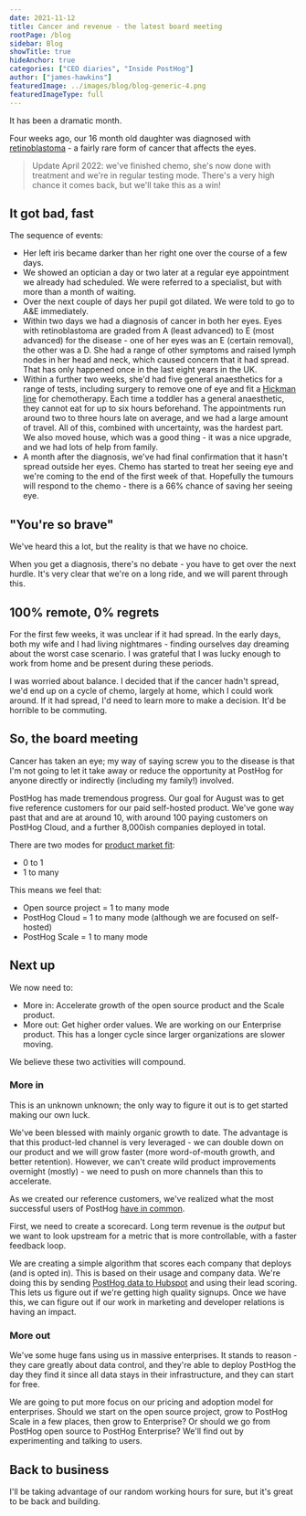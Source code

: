 ```yaml
---
date: 2021-11-12
title: Cancer and revenue - the latest board meeting
rootPage: /blog
sidebar: Blog
showTitle: true
hideAnchor: true
categories: ["CEO diaries", "Inside PostHog"]
author: ["james-hawkins"]
featuredImage: ../images/blog/blog-generic-4.png
featuredImageType: full
---
```


It has been a dramatic month.

Four weeks ago, our 16 month old daughter was diagnosed with [retinoblastoma](https://www.nhs.uk/conditions/retinoblastoma/#:~:text=Retinoblastoma%20is%20cancer%20of%20the,form%20a%20cancer%20called%20retinoblastoma.) - a fairly rare form of cancer that affects the eyes.

>Update April 2022: we've finished chemo, she's now done with treatment and we're in regular testing mode. There's a very high chance it comes back, but we'll take this as a win!

## It got bad, fast

The sequence of events:

* Her left iris became darker than her right one over the course of a few days.
* We showed an optician a day or two later at a regular eye appointment we already had scheduled. We were referred to a specialist, but with more than a month of waiting.
* Over the next couple of days her pupil got dilated. We were told to go to A&E immediately. 
* Within two days we had a diagnosis of cancer in both her eyes. Eyes with retinoblastoma are graded from A (least advanced) to E (most advanced) for the disease - one of her eyes was an E (certain removal), the other was a D. She had a range of other symptoms and raised lymph nodes in her head and neck, which caused concern that it had spread. That has only happened once in the last eight years in the UK.
* Within a further two weeks, she'd had five general anaesthetics for a range of tests, including surgery to remove one of eye and fit a [Hickman line](https://en.wikipedia.org/wiki/Hickman_line) for chemotherapy. Each time a toddler has a general anaesthetic, they cannot eat for up to six hours beforehand. The appointments run around two to three hours late on average, and we had a large amount of travel. All of this, combined with uncertainty, was the hardest part. We also moved house, which was a good thing - it was a nice upgrade, and we had lots of help from family.
* A month after the diagnosis, we've had final confirmation that it hasn't spread outside her eyes. Chemo has started to treat her seeing eye and we're coming to the end of the first week of that. Hopefully the tumours will respond to the chemo - there is a 66% chance of saving her seeing eye.

## "You're so brave"

We've heard this a lot, but the reality is that we have no choice.

When you get a diagnosis, there's no debate - you have to get over the next hurdle. It's very clear that we're on a long ride, and we will parent through this.

## 100% remote, 0% regrets

For the first few weeks, it was unclear if it had spread. In the early days, both my wife and I had living nightmares - finding ourselves day dreaming about the worst case scenario. I was grateful that I was lucky enough to work from home and be present during these periods.

I was worried about balance. I decided that if the cancer hadn't spread, we'd end up on a cycle of chemo, largely at home, which I could work around. If it had spread, I'd need to learn more to make a decision. It'd be horrible to be commuting.

## So, the board meeting

Cancer has taken an eye; my way of saying screw you to the disease is that I'm not going to let it take away or reduce the opportunity at PostHog for anyone directly or indirectly (including my family!) involved.

PostHog has made tremendous progress. Our goal for August was to get five reference customers for our paid self-hosted product. We've gone way past that and are at around 10, with around 100 paying customers on PostHog Cloud, and a further 8,000ish companies deployed in total.

There are two modes for [product market fit](https://www.ycombinator.com/library/5z-the-real-product-market-fit):

* 0 to 1
* 1 to many

This means we feel that:

* Open source project = 1 to many mode
* PostHog Cloud = 1 to many mode (although we are focused on self-hosted)
* PostHog Scale = 1 to many mode

## Next up

We now need to:

* More in: Accelerate growth of the open source product and the Scale product.
* More out: Get higher order values. We are working on our Enterprise product. This has a longer cycle since larger organizations are slower moving.

We believe these two activities will compound.

### More in

This is an unknown unknown; the only way to figure it out is to get started making our own luck.

We've been blessed with mainly organic growth to date. The advantage is that this product-led channel is very leveraged - we can double down on our product and we will grow faster (more word-of-mouth growth, and better retention). However, we can't create wild product improvements overnight (mostly) - we need to push on more channels than this to accelerate.

As we created our reference customers, we've realized what the most successful users of PostHog [have in common](/handbook/strategy/strategy).

First, we need to create a scorecard. Long term revenue is the _output_ but we want to look upstream for a metric that is more controllable, with a faster feedback loop.

We are creating a simple algorithm that scores each company that deploys (and is opted in). This is based on their usage and company data. We're doing this by sending [PostHog data to Hubspot](https://github.com/PostHog/hubspot-plugin) and using their lead scoring. This lets us figure out if we're getting high quality signups. Once we have this, we can figure out if our work in marketing and developer relations is having an impact.

### More out

We've some huge fans using us in massive enterprises. It stands to reason - they care greatly about data control, and they're able to deploy PostHog the day they find it since all data stays in their infrastructure, and they can start for free.

We are going to put more focus on our pricing and adoption model for enterprises. Should we start on the open source project, grow to PostHog Scale in a few places, then grow to Enterprise? Or should we go from PostHog open source to PostHog Enterprise? We'll find out by experimenting and talking to users.

## Back to business

I'll be taking advantage of our random working hours for sure, but it's great to be back and building.
